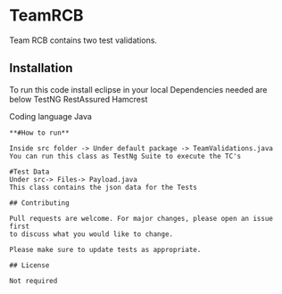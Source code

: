# TeamRCB

Team RCB contains two test validations.

## Installation

To run this code install eclipse in your local
Dependencies needed are below
TestNG
RestAssured
Hamcrest

Coding language
Java
```
**#How to run**

Inside src folder -> Under default package -> TeamValidations.java 
You can run this class as TestNg Suite to execute the TC's

#Test Data
Under src-> Files-> Payload.java
This class contains the json data for the Tests

## Contributing

Pull requests are welcome. For major changes, please open an issue first
to discuss what you would like to change.

Please make sure to update tests as appropriate.

## License

Not required
